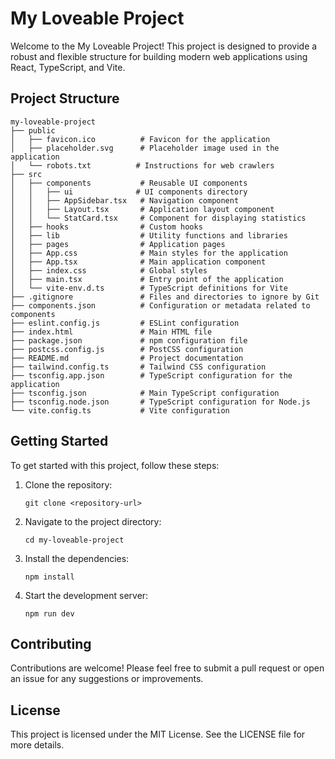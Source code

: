 # My Loveable Project

Welcome to the My Loveable Project! This project is designed to provide a robust and flexible structure for building modern web applications using React, TypeScript, and Vite.

## Project Structure

```
my-loveable-project
├── public
│   ├── favicon.ico          # Favicon for the application
│   ├── placeholder.svg      # Placeholder image used in the application
│   └── robots.txt          # Instructions for web crawlers
├── src
│   ├── components           # Reusable UI components
│   │   ├── ui              # UI components directory
│   │   ├── AppSidebar.tsx   # Navigation component
│   │   ├── Layout.tsx       # Application layout component
│   │   └── StatCard.tsx     # Component for displaying statistics
│   ├── hooks                # Custom hooks
│   ├── lib                  # Utility functions and libraries
│   ├── pages                # Application pages
│   ├── App.css              # Main styles for the application
│   ├── App.tsx              # Main application component
│   ├── index.css            # Global styles
│   ├── main.tsx             # Entry point of the application
│   └── vite-env.d.ts        # TypeScript definitions for Vite
├── .gitignore               # Files and directories to ignore by Git
├── components.json          # Configuration or metadata related to components
├── eslint.config.js         # ESLint configuration
├── index.html               # Main HTML file
├── package.json             # npm configuration file
├── postcss.config.js        # PostCSS configuration
├── README.md                # Project documentation
├── tailwind.config.ts       # Tailwind CSS configuration
├── tsconfig.app.json        # TypeScript configuration for the application
├── tsconfig.json            # Main TypeScript configuration
├── tsconfig.node.json       # TypeScript configuration for Node.js
└── vite.config.ts           # Vite configuration
```

## Getting Started

To get started with this project, follow these steps:

1. Clone the repository:
   ```
   git clone <repository-url>
   ```

2. Navigate to the project directory:
   ```
   cd my-loveable-project
   ```

3. Install the dependencies:
   ```
   npm install
   ```

4. Start the development server:
   ```
   npm run dev
   ```

## Contributing

Contributions are welcome! Please feel free to submit a pull request or open an issue for any suggestions or improvements.

## License

This project is licensed under the MIT License. See the LICENSE file for more details.
